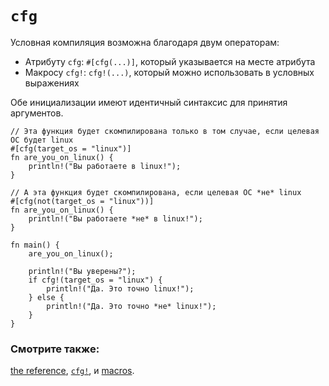 # `cfg`

Условная компиляция возможна благодаря двум операторам:

* Атрибуту `cfg`: `#[cfg(...)]`, который указывается на месте атрибута
* Макросу `cfg!`: `cfg!(...)`, который можно использовать в условных выражениях

Обе инициализации имеют идентичный синтаксис для принятия аргументов.

```rust,editable
// Эта функция будет скомпилирована только в том случае, если целевая ОС будет linux
#[cfg(target_os = "linux")]
fn are_you_on_linux() {
    println!("Вы работаете в linux!");
}

// А эта функция будет скомпилирована, если целевая ОС *не* linux
#[cfg(not(target_os = "linux"))]
fn are_you_on_linux() {
    println!("Вы работаете *не* в linux!");
}

fn main() {
    are_you_on_linux();
    
    println!("Вы уверены?");
    if cfg!(target_os = "linux") {
        println!("Да. Это точно linux!");
    } else {
        println!("Да. Это точно *не* linux!");
    }
}
```

### Смотрите также:

[the reference][ref], [`cfg!`][cfg], и [macros][macros].

[cfg]: https://doc.rust-lang.org/std/macro.cfg!.html
[macros]: macros.html
[ref]: https://doc.rust-lang.org/reference/attributes.html#conditional-compilation
